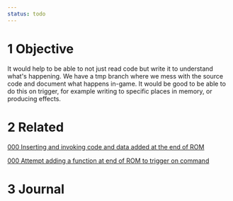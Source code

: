 ```yaml
---
status: todo
---
```


# 1 Objective

It would help to be able to not just read code but write it to understand what's happening. We have a tmp branch where we mess with the source code and document what happens in-game. It would be good to be able to do this on trigger, for example writing to specific places in memory, or producing effects.

# 2 Related

[000 Inserting and invoking code and data added at the end of ROM](../../../modding/entries/2025/000%20Inserting%20and%20invoking%20code%20and%20data%20added%20at%20the%20end%20of%20ROM/000%20Inserting%20and%20invoking%20code%20and%20data%20added%20at%20the%20end%20of%20ROM.md)

[000 Attempt adding a function at end of ROM to trigger on command](../../../modding/entries/2025/000%20Inserting%20and%20invoking%20code%20and%20data%20added%20at%20the%20end%20of%20ROM/tasks/000%20Attempt%20adding%20a%20function%20at%20end%20of%20ROM%20to%20trigger%20on%20command.md)

# 3 Journal
